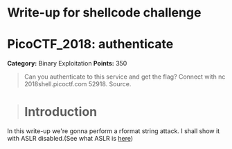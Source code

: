 # Write-up for shellcode challenge
# PicoCTF_2018: authenticate

**Category:** Binary Exploitation
**Points:** 350

>Can you authenticate to this service and get the flag? Connect with nc 2018shell.picoctf.com 52918. Source.

> # Introduction
In this write-up we're gonna perform a rformat string attack. I shall show it with ASLR disabled.(See what ASLR is [here](https://github.com/giannoulispanagiotis/picoCTF-2018-wiretup/tree/master/got2learnlibc#aslr))
